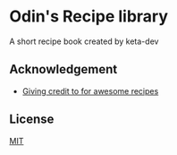 # Odin's Recipe library

A short recipe book created by keta-dev

## Acknowledgement
- [Giving credit to for awesome recipes](https://www.aheadofthyme.com/10-minute-seafood-fried-rice/)

## License

[MIT](https://choosealicense.com/licenses/mit/)